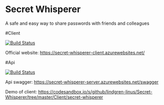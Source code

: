 # Secret Whisperer

A safe and easy way to share passwords with friends and colleagues

#Client

[![Build Status](https://dev.azure.com/lindgrenlinus/Secret%20Whisperer/_apis/build/status/Secret-Whisperer-Client?branchName=master)](https://dev.azure.com/lindgrenlinus/Secret%20Whisperer/_build/latest?definitionId=2&branchName=master)

Official website: https://secret-whisperer-client.azurewebsites.net/

#Api

[![Build Status](https://dev.azure.com/lindgrenlinus/Secret%20Whisperer/_apis/build/status/Secret%20Whisperer-Server?branchName=master)](https://dev.azure.com/lindgrenlinus/Secret%20Whisperer/_build/latest?definitionId=3&branchName=master)

Api swagger: https://secret-whisperer-server.azurewebsites.net/swagger


Demo of client: https://codesandbox.io/s/github/lindgren-linus/Secret-Whisperer/tree/master/Client/secret-whisperer
